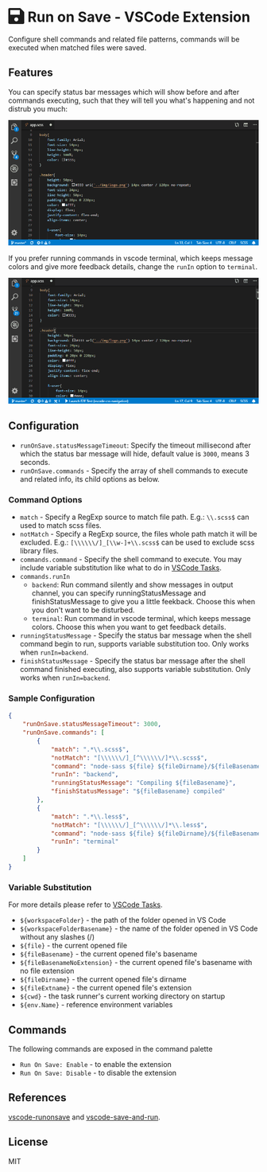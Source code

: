 <h1 align="left">
    <img src="images/logo.png" width="32" height="32" style="position: relative; top: 4px;" alt="A big save logo" />
    Run on Save - VSCode Extension
</h1>

Configure shell commands and related file patterns, commands will be executed when matched files were saved.


## Features

You can specify status bar messages which will show before and after commands executing, such that they will tell you what's happening and not distrub you much:

![example](images/example.gif)

If you prefer running commands in vscode terminal, which keeps message colors and give more feedback details, change the `runIn` option to `terminal`.

![terminal](images/terminal.gif)


## Configuration

- `runOnSave.statusMessageTimeout`: Specify the timeout millisecond after which the status bar message will hide, default value is `3000`, means 3 seconds.
- `runOnSave.commands` - Specify the array of shell commands to execute and related info, its child options as below.


### Command Options

- `match` - Specify a RegExp source to match file path. E.g.: `\\.scss$` can used to match scss files.
- `notMatch` - Specify a RegExp source, the files whole path match it will be excluded. E.g.: `[\\\\\\/]_[\\w-]+\\.scss$` can be used to exclude scss library files.
- `commands.command` - Specify the shell command to execute. You may include variable substitution like what to do in [VSCode Tasks](https://code.visualstudio.com/docs/editor/tasks#_variable-substitution).
- `commands.runIn`
    - `backend`: Run command silently and show messages in output channel, you can specify runningStatusMessage and finishStatusMessage to give you a little feekback. Choose this when you don't want to be disturbed.
    - `terminal`: Run command in vscode terminal, which keeps message colors. Choose this when you want to get feedback details.
- `runningStatusMessage` - Specify the status bar message when the shell command begin to run, supports variable substitution too. Only works when `runIn=backend`.
- `finishStatusMessage` - Specify the status bar message after the shell command finished executing, also supports variable substitution. Only works when `runIn=backend`.


### Sample Configuration

```json
{
    "runOnSave.statusMessageTimeout": 3000,
    "runOnSave.commands": [
        {
            "match": ".*\\.scss$",
            "notMatch": "[\\\\\\/]_[^\\\\\\/]*\\.scss$",
            "command": "node-sass ${file} ${fileDirname}/${fileBasenameNoExtension}.css",
            "runIn": "backend",
            "runningStatusMessage": "Compiling ${fileBasename}",
            "finishStatusMessage": "${fileBasename} compiled"
        },
        {
            "match": ".*\\.less$",
            "notMatch": "[\\\\\\/]_[^\\\\\\/]*\\.less$",
            "command": "node-sass ${file} ${fileDirname}/${fileBasenameNoExtension}.css",
            "runIn": "terminal"
        }
    ]
}
```


### Variable Substitution

For more details please refer to [VSCode Tasks](https://code.visualstudio.com/docs/editor/tasks#_variable-substitution).

 - `${workspaceFolder}` - the path of the folder opened in VS Code
 - `${workspaceFolderBasename}` - the name of the folder opened in VS Code without any slashes (/)
 - `${file}` - the current opened file
 - `${fileBasename}` - the current opened file's basename
 - `${fileBasenameNoExtension}` - the current opened file's basename with no file extension
 - `${fileDirname}` - the current opened file's dirname
 - `${fileExtname}` - the current opened file's extension
 - `${cwd}` - the task runner's current working directory on startup
 - `${env.Name}` - reference environment variables



## Commands

The following commands are exposed in the command palette

- `Run On Save: Enable` - to enable the extension
- `Run On Save: Disable` - to disable the extension


## References

[vscode-runonsave](https://github.com/emeraldwalk/vscode-runonsave) and [vscode-save-and-run](https://github.com/wk-j/vscode-save-and-run).


## License

MIT